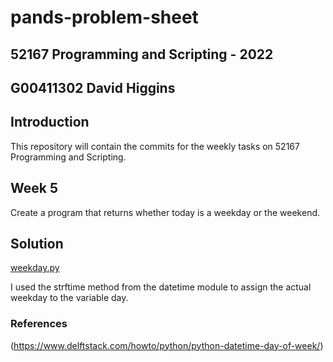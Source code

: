# pands-problem-sheet
## 52167 Programming and Scripting - 2022
## G00411302 David Higgins

## Introduction
This repository will contain the commits for the weekly tasks on 52167 Programming and Scripting.


## Week 5
Create a program that returns whether today is a weekday or the weekend.

## Solution
[weekday.py](weekday.py)

I used the strftime method from the datetime module to assign the actual weekday to the variable day. 

### References
(https://www.delftstack.com/howto/python/python-datetime-day-of-week/)
